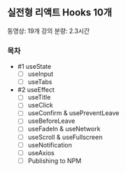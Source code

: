 ## 실전형 리액트 Hooks 10개

동영상: 19개
강의 분량: 2.3시간

### 목차

- #1 useState
  - [ ] useInput
  - [ ] useTabs
- #2 useEffect
  - [ ] useTitle
  - [ ] useClick
  - [ ] useConfirm & usePreventLeave
  - [ ] useBeforeLeave
  - [ ] useFadeln & useNetwork
  - [ ] useScroll & useFullscreen
  - [ ] useNotification
  - [ ] useAxios
  - [ ] Publishing to NPM
